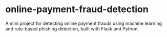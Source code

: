 # online-payment-fraud-detection
A mini project for detecting online payment frauds using machine learning and rule-based phishing detection, built with Flask and Python.
